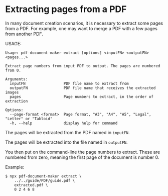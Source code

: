 # Extracting pages from a PDF

In many document creation scenarios, it is necessary to extract some pages from a PDF.  For example, one may want to merge a PDF with a few pages from another PDF.

USAGE:

```
Usage: pdf-document-maker extract [options] <inputFN> <outputFN> <pages...>

Extract page numbers from input PDF to output. The pages are numbered from 0.

Arguments:
  inputFN                 PDF file name to extract from
  outputFN                PDF file name that receives the extracted images
  pages                   Page numbers to extract, in the order of extraction

Options:
  --page-format <format>  Page format, "A3", "A4", "A5", "Legal", "Letter" or "Tabloid"
  -h, --help              display help for command

```

The pages will be extracted from the PDF named in `inputFN`.

The pages will be extracted into the file named in `outputFN`.

You then put on the command-line the page numbers to extract.  These are numbered from zero, meaning the first page of the document is number 0.

Example:

```shell
$ npx pdf-document-maker extract \
    ../../guide/PDF/guide.pdf \
    extracted.pdf \
    0 2 4 6 8
```
